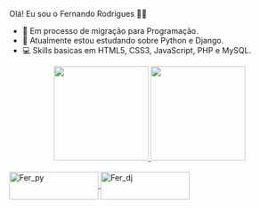 Olá! Eu sou o Fernando Rodrigues 👋😁

- 🔀 Em processo de migração para Programação.
- 🐍 Atualmente estou estudando sobre Python e Django.
- 💻 Skills basicas em HTML5, CSS3, JavaScript, PHP e MySQL.

<div align="center">
  <a href="https://github.com/rodriguesFern">
  <img height="170em" src="https://github-readme-stats.vercel.app/api?username=rodriguesFern&show_icons=true&theme=dark&include_all_commits=true&count_private=true"/>
  <img height="170em" src="https://github-readme-stats.vercel.app/api/top-langs/?username=rodriguesFern&layout=compact&langs_count=7&theme=dark"/>
</div>
  
<div style="display: inline_block"><br>
  <img align="center" alt="Fer_py" height="50" width="160" 
       src="https://img.shields.io/badge/Python-14354C?style=for-the-badge&logo=python&logoColor=white">
  <img align="center" alt="Fer_dj" height="50" width="160" 
       src="https://img.shields.io/badge/Django-092E20?style=for-the-badge&logo=django&logoColor=white">
</div>
  
